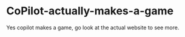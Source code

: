 # CoPilot-actually-makes-a-game
Yes copilot makes a game, go look at the actual website to see more.
